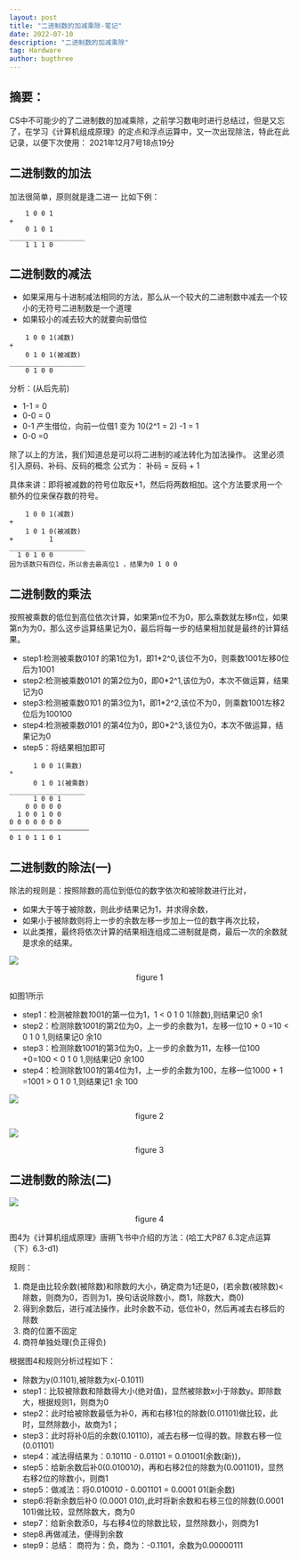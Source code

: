 ```yaml
---
layout: post
title: "二进制数的加减乘除-笔记"
date: 2022-07-10
description: "二进制数的加减乘除"
tag: Hardware
author: bugthree
---
```


## 摘要：
CS中不可能少的了二进制数的加减乘除，之前学习数电时进行总结过，但是又忘了，在学习《计算机组成原理》的定点和浮点运算中，又一次出现除法，特此在此记录，以便下次使用：
2021年12月7号18点19分

## 二进制数的加法
加法很简单，原则就是逢二进一
比如下例：
```dotnetcli
    1 0 0 1
+
    0 1 0 1
___________________
    1 1 1 0      
```

## 二进制数的减法
- 如果采用与十进制减法相同的方法，那么从一个较大的二进制数中减去一个较小的无符号二进制数是一个道理
- 如果较小的减去较大的就要向前借位
```dotnetcli
    1 0 0 1(减数)
+
    0 1 0 1(被减数)
___________________
    0 1 0 0      
```
分析：(从后先前)
- 1-1 = 0
- 0-0 = 0
- 0-1 产生借位，向前一位借1 变为 10(2^1 = 2) -1 = 1
- 0-0 =0

除了以上的方法，我们知道总是可以将二进制的减法转化为加法操作。
这里必须引入原码、补码、反码的概念
公式为：  补码 = 反码 + 1

具体来讲：即将被减数的符号位取反+1，然后将两数相加。这个方法要求用一个额外的位来保存数的符号。
```dotnetcli
    1 0 0 1(减数)
+
    1 0 1 0(被减数)
+         1
___________________
  1 0 1 0 0 
因为该数只有四位，所以舍去最高位1 ，结果为0 1 0 0     
```

## 二进制数的乘法
按照被乘数的低位到高位依次计算，如果第n位不为0，那么乘数就左移n位，如果第n为为0，那么这步运算结果记为0，最后将每一步的结果相加就是最终的计算结果。
- step1:检测被乘数010*1* 的第1位为1，即1*2^0,该位不为0，则乘数1001左移0位后为1001
- step2:检测被乘数01*0*1 的第2位为0，即0*2^1,该位为0，本次不做运算，结果记为0
- step3:检测被乘数0*1*01 的第3位为1，即1*2^2,该位不为0，则乘数1001左移2位后为100100
- step4:检测被乘数*0*101 的第4位为0，即0*2^3,该位为0，本次不做运算，结果记为0
- step5：将结果相加即可
```dotnetcli
      1 0 0 1(乘数)
*
      0 1 0 1(被乘数)
___________________
      1 0 0 1  
    0 0 0 0 0
  1 0 0 1 0 0
0 0 0 0 0 0 0
————————————————————
0 1 0 1 1 0 1
```
## 二进制数的除法(一)
除法的规则是：按照除数的高位到低位的数字依次和被除数进行比对，
- 如果大于等于被除数，则此步结果记为1，并求得余数，
-  如果小于被除数则将上一步的余数左移一步加上一位的数字再次比较，
- 以此类推，最终将依次计算的结果相连组成二进制就是商，最后一次的余数就是求余的结果。

![](/images/hardware/image/p1.png)
<center>figure 1</center>

如图1所示
- step1：检测被除数*1*001的第一位为1，1 < 0 1 0 1(除数),则结果记0 余1
- step2：检测除数1*0*01的第2位为0，上一步的余数为1，左移一位10 + 0 =10 < 0 1 0 1,则结果记0 余10
- step3：检测除数10*0*1的第3位为0，上一步的余数为11，左移一位100 +0=100 < 0 1 0 1,则结果记0 余100
- step4：检测除数100*1*的第4位为1，上一步的余数为100，左移一位1000 + 1 =1001 > 0 1 0 1,则结果记1 余 100

![](/images/hardware/image/p2.png)
<center>figure 2</center>

![](/images/hardware/image/p3.png)
<center>figure 3</center>

## 二进制数的除法(二)
![](/images/hardware/image/p4.png)
<center>figure 4</center>

图4为《计算机组成原理》唐朔飞书中介绍的方法：(哈工大P87 6.3定点运算（下）6.3-d1)

规则：
1. 商是由比较余数(被除数)和除数的大小，确定商为1还是0，(若余数(被除数)<除数，则商为0，否则为1，换句话说除数小，商1，除数大，商0)
1. 得到余数后，进行减法操作，此时余数不动，低位补0，然后再减去右移后的除数
1. 商的位置不固定
1. 商符单独处理(负正得负)

根据图4和规则分析过程如下：
- 除数为y(0.1101),被除数为x(-0.1011)
- step1：比较被除数和除数得大小(绝对值)，显然被除数x小于除数y。即除数大，根据规则1，则商为0
- step2：此时给被除数最低为补0，再和右移1位的除数(0.01101)做比较，此时，显然除数小，故商为1；
- step3：此时将补0后的余数(0.10110)，减去右移一位得的数。除数右移一位(0.01101)
- step4：减法得结果为：0.10110 - 0.01101 = 0.01001(余数(新))，
- step5：给新余数后补0(0.01001*0*)，再和右移2位的除数为(0.001101)，显然右移2位的除数小，则商1
- step5：做减法：将0.01001*0* - 0.001101 = 0.0001 01(新余数)
- step6:将新余数后补0 (0.0001 01*0*),此时将新余数和右移三位的除数(0.0001 101)做比较，显然除数大，商为0
- step7：给新余数添0，与右移4位的除数比较，显然除数小，则商为1
- step8.再做减法，便得到余数
- step9：总结： 商符为：负，商为：-0.1101，余数为0.00000111
